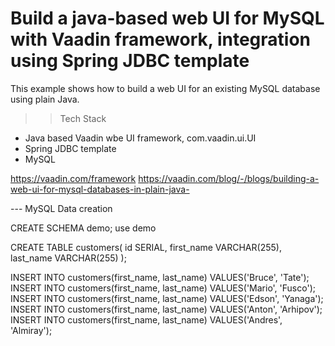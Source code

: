 # Build a java-based web UI for MySQL with Vaadin framework, integration using Spring JDBC template

This example shows how to build a web UI for an existing MySQL database using plain Java.

>> Tech Stack
- Java based Vaadin wbe UI framework, com.vaadin.ui.UI
- Spring JDBC template
- MySQL 


https://vaadin.com/framework
https://vaadin.com/blog/-/blogs/building-a-web-ui-for-mysql-databases-in-plain-java-

--- MySQL Data creation

CREATE SCHEMA demo;
use demo

CREATE TABLE customers(
    id SERIAL,
    first_name VARCHAR(255),
    last_name VARCHAR(255)
);


INSERT INTO customers(first_name, last_name) VALUES('Bruce', 'Tate');
INSERT INTO customers(first_name, last_name) VALUES('Mario', 'Fusco');
INSERT INTO customers(first_name, last_name) VALUES('Edson', 'Yanaga');
INSERT INTO customers(first_name, last_name) VALUES('Anton', 'Arhipov');
INSERT INTO customers(first_name, last_name) VALUES('Andres', 'Almiray');
